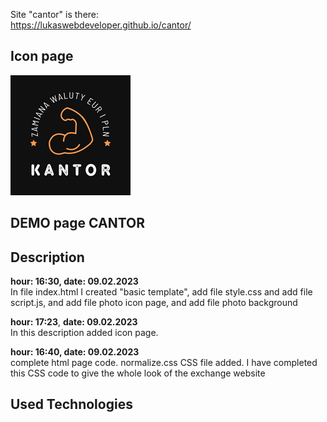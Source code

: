 Site "cantor" is there: <br>
https://lukaswebdeveloper.github.io/cantor/

<h2> Icon page</h2>
    <img src="img/icon.png">
<h2>DEMO page CANTOR</h2>


<h2>Description</h2>

<b>hour: 16:30, date: 09.02.2023</b><br> In file index.html I created     "basic template", add file style.css and add file script.js, and add file photo icon page, and add file photo background

<b>hour: 17:23</b>, <b>date: 09.02.2023</b> <br> In this description added icon page.

<b>hour: 16:40, date: 09.02.2023</b><br> complete html page code. normalize.css CSS file added. I have completed this CSS code to give the whole look of the exchange website




<h2>Used Technologies</h2>